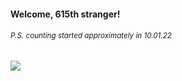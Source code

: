 #### Welcome, 615th stranger!

###### <sup>P.S. counting started approximately in 10.01.22</sup>

<img src="https://kraftwerk28.pp.ua/vcnt.png"></img>
